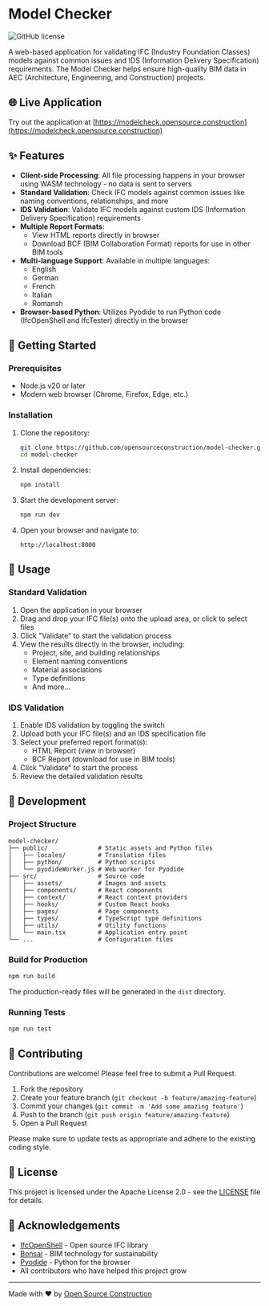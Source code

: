 # Model Checker

![GitHub license](https://img.shields.io/badge/license-Apache%202.0-blue.svg)

A web-based application for validating IFC (Industry Foundation Classes) models against common issues and IDS (Information Delivery Specification) requirements. The Model Checker helps ensure high-quality BIM data in AEC (Architecture, Engineering, and Construction) projects.

## 🌐 Live Application

Try out the application at [https://modelcheck.opensource.construction](https://modelcheck.opensource.construction)

## ✨ Features

- **Client-side Processing**: All file processing happens in your browser using WASM technology - no data is sent to servers
- **Standard Validation**: Check IFC models against common issues like naming conventions, relationships, and more
- **IDS Validation**: Validate IFC models against custom IDS (Information Delivery Specification) requirements
- **Multiple Report Formats**:
  - View HTML reports directly in browser
  - Download BCF (BIM Collaboration Format) reports for use in other BIM tools
- **Multi-language Support**: Available in multiple languages:
  - English
  - German
  - French
  - Italian
  - Romansh
- **Browser-based Python**: Utilizes Pyodide to run Python code (IfcOpenShell and IfcTester) directly in the browser

## 🚀 Getting Started

### Prerequisites

- Node.js v20 or later
- Modern web browser (Chrome, Firefox, Edge, etc.)

### Installation

1. Clone the repository:

   ```bash
   git clone https://github.com/opensourceconstruction/model-checker.git
   cd model-checker
   ```

2. Install dependencies:

   ```bash
   npm install
   ```

3. Start the development server:

   ```bash
   npm run dev
   ```

4. Open your browser and navigate to:
   ```
   http://localhost:8000
   ```

## 📖 Usage

### Standard Validation

1. Open the application in your browser
2. Drag and drop your IFC file(s) onto the upload area, or click to select files
3. Click "Validate" to start the validation process
4. View the results directly in the browser, including:
   - Project, site, and building relationships
   - Element naming conventions
   - Material associations
   - Type definitions
   - And more...

### IDS Validation

1. Enable IDS validation by toggling the switch
2. Upload both your IFC file(s) and an IDS specification file
3. Select your preferred report format(s):
   - HTML Report (view in browser)
   - BCF Report (download for use in BIM tools)
4. Click "Validate" to start the process
5. Review the detailed validation results

## 🔧 Development

### Project Structure

```
model-checker/
├── public/              # Static assets and Python files
│   ├── locales/         # Translation files
│   ├── python/          # Python scripts
│   └── pyodideWorker.js # Web worker for Pyodide
├── src/                 # Source code
│   ├── assets/          # Images and assets
│   ├── components/      # React components
│   ├── context/         # React context providers
│   ├── hooks/           # Custom React hooks
│   ├── pages/           # Page components
│   ├── types/           # TypeScript type definitions
│   ├── utils/           # Utility functions
│   └── main.tsx         # Application entry point
└── ...                  # Configuration files
```

### Build for Production

```bash
npm run build
```

The production-ready files will be generated in the `dist` directory.

### Running Tests

```bash
npm run test
```

## 🤝 Contributing

Contributions are welcome! Please feel free to submit a Pull Request.

1. Fork the repository
2. Create your feature branch (`git checkout -b feature/amazing-feature`)
3. Commit your changes (`git commit -m 'Add some amazing feature'`)
4. Push to the branch (`git push origin feature/amazing-feature`)
5. Open a Pull Request

Please make sure to update tests as appropriate and adhere to the existing coding style.

## 📝 License

This project is licensed under the Apache License 2.0 - see the [LICENSE](LICENSE) file for details.

## 🙏 Acknowledgements

- [IfcOpenShell](https://ifcopenshell.org/) - Open source IFC library
- [Bonsai](https://bonsaibim.org/) - BIM technology for sustainability
- [Pyodide](https://pyodide.org/) - Python for the browser
- All contributors who have helped this project grow

---

Made with ❤️ by [Open Source Construction](https://opensource.construction)
